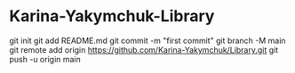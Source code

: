 # Karina-Yakymchuk-Library
git init
git add README.md
git commit -m "first commit"
git branch -M main
git remote add origin https://github.com/Karina-Yakymchuk/Library.git
git push -u origin main

